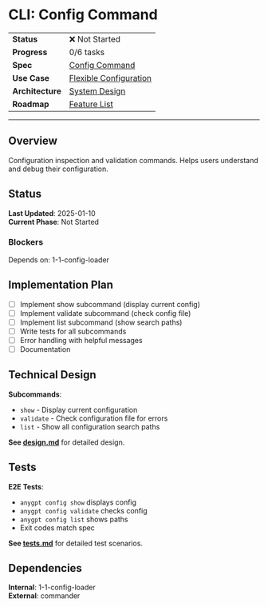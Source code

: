 # CLI: Config Command

| | |
|---|---|
| **Status** | ❌ Not Started |
| **Progress** | 0/6 tasks |
| **Spec** | [Config Command](../../../../../products/anygpt/specs/anygpt/cli/config.md) |
| **Use Case** | [Flexible Configuration](../../../../../products/anygpt/cases/flexible-configuration.md) |
| **Architecture** | [System Design](../../architecture.md) |
| **Roadmap** | [Feature List](../../roadmap.md) |

---

## Overview

Configuration inspection and validation commands. Helps users understand and debug their configuration.

## Status

**Last Updated**: 2025-01-10  
**Current Phase**: Not Started

### Blockers
Depends on: 1-1-config-loader

## Implementation Plan

- [ ] Implement show subcommand (display current config)
- [ ] Implement validate subcommand (check config file)
- [ ] Implement list subcommand (show search paths)
- [ ] Write tests for all subcommands
- [ ] Error handling with helpful messages
- [ ] Documentation

## Technical Design

**Subcommands**:
- `show` - Display current configuration
- `validate` - Check configuration file for errors
- `list` - Show all configuration search paths

**See [design.md](./design.md)** for detailed design.

## Tests

**E2E Tests**:
- `anygpt config show` displays config
- `anygpt config validate` checks config
- `anygpt config list` shows paths
- Exit codes match spec

**See [tests.md](./tests.md)** for detailed test scenarios.

## Dependencies

**Internal**: 1-1-config-loader  
**External**: commander

